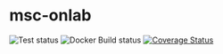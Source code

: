 # msc-onlab

<p float="left">
  <img src="https://github.com/neaxro/msc-onlab/actions/workflows/test-and-coverage-backend.yml/badge.svg" alt="Test status" />
  <img src="https://github.com/neaxro/msc-onlab/actions/workflows/build-image-for-backend.yml/badge.svg" alt="Docker Build status" />
  <a href="https://coveralls.io/github/neaxro/msc-onlab"><img src="https://coveralls.io/repos/github/neaxro/msc-onlab/badge.svg?branch=main" alt="Coverage Status" /></a>
</p>
